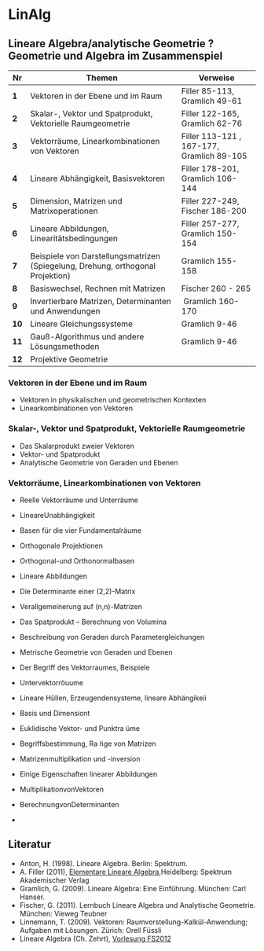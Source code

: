 LinAlg
======

## Lineare Algebra/analytische Geometrie ? Geometrie und Algebra im Zusammenspiel


Nr | Themen | Verweise
--- | --- | ---
**1** |	Vektoren in der Ebene und im Raum	| Filler 85-113, Gramlich 49-61
**2**	| Skalar-, Vektor und Spatprodukt, Vektorielle Raumgeometrie | Filler 122-165, Gramlich 62-76
**3** | Vektorräume, Linearkombinationen von Vektoren | Filler 113-121 , 167-177, Gramlich 89-105
**4** |	Lineare Abhängigkeit, Basisvektoren | Filler 178-201, Gramlich 106-144
**5** |	Dimension, Matrizen und Matrixoperationen | Filler 227-249, Fischer 186-200
**6** | Lineare Abbildungen, Linearitätsbedingungen	| Filler 257-277, Gramlich 150-154
**7** |	Beispiele von Darstellungsmatrizen (Spiegelung, Drehung, orthogonal Projektion) | Gramlich 155-158
**8** |	Basiswechsel, Rechnen mit Matrizen | Fischer 260 - 265
**9** |	Invertierbare Matrizen, Determinanten und Anwendungen	| Gramlich 160-170
**10** | Lineare Gleichungssysteme | Gramlich 9-46
**11** | Gauß-Algorithmus und andere Lösungsmethoden	| Gramlich 9-46
**12** | Projektive Geometrie

### Vektoren in der Ebene und im Raum
- Vektoren in physikalischen und geometrischen Kontexten 
- Linearkombinationen von Vektoren

### Skalar-, Vektor und Spatprodukt, Vektorielle Raumgeometrie
- Das Skalarprodukt zweier Vektoren
- Vektor- und Spatprodukt
- Analytische Geometrie von Geraden und Ebenen

### Vektorräume, Linearkombinationen von Vektoren
- Reelle Vektorräume und Unterräume


- LineareUnabhängigkeit

-  Basen für die vier Fundamentalräume
-  Orthogonale Projektionen
-  Orthogonal-und Orthonormalbasen

-  Lineare Abbildungen
-  Die Determinante einer (2,2)-Matrix 
-  Verallgemeinerung auf (n,n)-Matrizen 
-  Das Spatprodukt – Berechnung von Volumina
-  Beschreibung von Geraden durch Parametergleichungen 
-  Metrische Geometrie von Geraden und Ebenen
-  Der Begriff des Vektorraumes, Beispiele 
-  Untervektorröuume
-  Lineare Hüllen, Erzeugendensysteme, lineare Abhängikeii
-  Basis und Dimensiont
-  Euklidische Vektor- und Punktra ̈ume
-  Begriffsbestimmung, Ra ̈nge von Matrizen
-  Matrizenmultiplikation und -inversion
-   Einige Eigenschaften linearer Abbildungen
-   MultiplikationvonVektoren
-   BerechnungvonDeterminanten
-   

## Literatur

- Anton, H. (1998). Lineare Algebra. Berlin: Spektrum.
- A. Filler (2011), [Elementare Lineare Algebra](http://www.mathematik.hu-berlin.de/~filler/lin_alg/index.html),Heidelberg: Spektrum Akademischer Verlag
- Gramlich, G. (2009). Lineare Algebra: Eine Einführung. München: Carl Hanser.
- Fischer, G. (2011). Lernbuch Lineare Algebra und Analytische Geometrie. München: Vieweg Teubner
- Linnemann, T. (2009). Vektoren: Raumvorstellung-Kalkül-Anwendung; Aufgaben mit Lösungen. Zürich: Orell Füssli
- Lineare Algebra (Ch. Zehrt), [Vorlesung FS2012](http://jones.math.unibas.ch/~zehrtc/institut/vorlesungen/fs12/fw22/)
